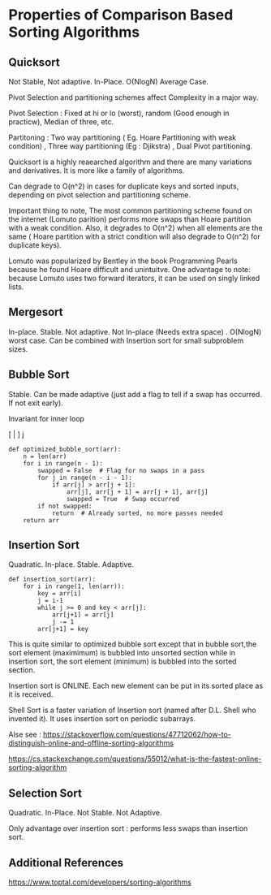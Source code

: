 # Properties of Comparison Based Sorting Algorithms

## Quicksort 

Not Stable, Not adaptive. In-Place. O(NlogN) Average Case. 

Pivot Selection and partitioning schemes affect Complexity in a major way. 

Pivot Selection : Fixed at hi or lo (worst), random (Good enough in practicw), Median of three, etc. 

Partitoning  :  Two way partitioning ( Eg. Hoare Partitioning with weak condition) , Three way partitioning (Eg : Djikstra) , Dual Pivot partitioning.  

Quicksort is a highly reaearched algorithm and there are many variations and derivatives. It is more like a family of algorithms. 

Can degrade to O(n^2) in cases for duplicate keys and sorted inputs, depending on pivot selection and partitioning scheme.

Important thing to note, The most common partitioning scheme found on the internet (Lomuto parition) performs more swaps than Hoare partition with a weak condition. Also, it degrades to O(n^2) when all elements are the same ( Hoare partition with a strict condition will also degrade to O(n^2) for duplicate keys).   

Lomuto was popularized by Bentley in the book Programming Pearls because he found Hoare difficult and unintuitve. One advantage to note: because Lomuto uses two forward iterators, it can be used on singly linked lists.


## Mergesort

In-place. Stable. Not adaptive. Not In-place (Needs extra space) . O(NlogN) worst case.
Can be combined with Insertion sort for small subproblem sizes.


## Bubble Sort  

Stable. Can be made adaptive (just add a flag to tell if a swap has occurred. If not exit early). 

Invariant for inner loop

[ | ]
  j
```
def optimized_bubble_sort(arr):
    n = len(arr)
    for i in range(n - 1):
        swapped = False  # Flag for no swaps in a pass
        for j in range(n - i - 1):
            if arr[j] > arr[j + 1]:
                arr[j], arr[j + 1] = arr[j + 1], arr[j]
                swapped = True  # Swap occurred
        if not swapped:
            return  # Already sorted, no more passes needed
    return arr
```

## Insertion Sort

Quadratic. In-place. Stable. Adaptive.

```
def insertion_sort(arr):
    for i in range(1, len(arr)):
        key = arr[i]
        j = i-1
        while j >= 0 and key < arr[j]:
            arr[j+1] = arr[j]
            j -= 1
        arr[j+1] = key
```

This is quite similar to optimized bubble sort except that in bubble sort,the sort element (maximimum) is bubbled into unsorted section while in insertion sort, the sort element (minimum) is bubbled into the sorted section. 

Insertion sort is ONLINE. Each new element can be put in its sorted place as it is received.

Shell Sort is a faster variation of Insertion sort (named after D.L. Shell who invented it). It uses insertion sort on periodic subarrays.

Alse see : 
https://stackoverflow.com/questions/47712062/how-to-distinguish-online-and-offline-sorting-algorithms

https://cs.stackexchange.com/questions/55012/what-is-the-fastest-online-sorting-algorithm

## Selection Sort
Quadratic. In-Place. Not Stable. Not Adaptive. 

Only advantage over insertion sort : performs less swaps than insertion sort.


## Additional References 

https://www.toptal.com/developers/sorting-algorithms